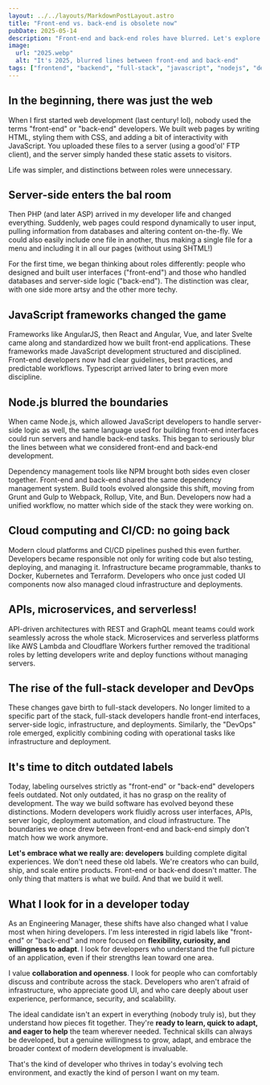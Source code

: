 ```yaml
---
layout: ../../layouts/MarkdownPostLayout.astro
title: "Front-end vs. back-end is obsolete now"
pubDate: 2025-05-14
description: "Front-end and back-end roles have blurred. Let's explore how the distinction between these roles became obsolete and what it means to be a developer today."
image:
  url: "2025.webp"
  alt: "It's 2025, blurred lines between front-end and back-end"
tags: ["frontend", "backend", "full-stack", "javascript", "nodejs", "devops", "web-development", "ci-cd", "infrastructure", "microservices", "cloud"]
---
```

## In the beginning, there was just the web

When I first started web development (last century! lol), nobody used the terms "front-end" or "back-end" developers. We built web pages by writing HTML, styling them with CSS, and adding a bit of interactivity with JavaScript. You uploaded these files to a server (using a good'ol' FTP client), and the server simply handed these static assets to visitors. 

Life was simpler, and distinctions between roles were unnecessary.

## Server-side enters the bal room

Then PHP (and later ASP) arrived in my developer life and changed everything. Suddenly, web pages could respond dynamically to user input, pulling information from databases and altering content on-the-fly. We could also easily include one file in another, thus making a single file for a menu and including it in all our pages (without using SHTML!) 

For the first time, we began thinking about roles differently: people who designed and built user interfaces ("front-end") and those who handled databases and server-side logic ("back-end"). The distinction was clear, with one side more artsy and the other more techy.

## JavaScript frameworks changed the game

Frameworks like AngularJS, then React and Angular, Vue, and later Svelte came along and standardized how we built front-end applications. These frameworks made JavaScript development structured and disciplined. Front-end developers now had clear guidelines, best practices, and predictable workflows. Typescript arrived later to bring even more discipline. 

## Node.js blurred the boundaries

When came Node.js, which allowed JavaScript developers to handle server-side logic as well, the same language used for building front-end interfaces could run servers and handle back-end tasks. This began to seriously blur the lines between what we considered front-end and back-end development. 

Dependency management tools like NPM brought both sides even closer together. Front-end and back-end shared the same dependency management system. Build tools evolved alongside this shift, moving from Grunt and Gulp to Webpack, Rollup, Vite, and Bun. Developers now had a unified workflow, no matter which side of the stack they were working on.

## Cloud computing and CI/CD: no going back

Modern cloud platforms and CI/CD pipelines pushed this even further. Developers became responsible not only for writing code but also testing, deploying, and managing it. Infrastructure became programmable, thanks to Docker, Kubernetes and Terraform. Developers who once just coded UI components now also managed cloud infrastructure and deployments.

## APIs, microservices, and serverless!

API-driven architectures with REST and GraphQL meant teams could work seamlessly across the whole stack. Microservices and serverless platforms like AWS Lambda and Cloudflare Workers further removed the traditional roles by letting developers write and deploy functions without managing servers.

## The rise of the full-stack developer and DevOps

These changes gave birth to full-stack developers. No longer limited to a specific part of the stack, full-stack developers handle front-end interfaces, server-side logic, infrastructure, and deployments. Similarly, the "DevOps" role emerged, explicitly combining coding with operational tasks like infrastructure and deployment.

## It's time to ditch outdated labels

Today, labeling ourselves strictly as "front-end" or "back-end" developers feels outdated. Not only outdated, it has no grasp on the reality of development. The way we build software has evolved beyond these distinctions. Modern developers work fluidly across user interfaces, APIs, server logic, deployment automation, and cloud infrastructure. The boundaries we once drew between front-end and back-end simply don't match how we work anymore.

**Let's embrace what we really are: developers** building complete digital experiences. We don't need these old labels. We're creators who can build, ship, and scale entire products. Front-end or back-end doesn't matter. The only thing that matters is what we build. And that we build it well.

## What I look for in a developer today

As an Engineering Manager, these shifts have also changed what I value most when hiring developers. I'm less interested in rigid labels like "front-end" or "back-end" and more focused on **flexibility, curiosity, and willingness to adapt**. I look for developers who understand the full picture of an application, even if their strengths lean toward one area.

I value **collaboration and openness**. I look for people who can comfortably discuss and contribute across the stack. Developers who aren't afraid of infrastructure, who appreciate good UI, and who care deeply about user experience, performance, security, and scalability.

The ideal candidate isn't an expert in everything (nobody truly is), but they understand how pieces fit together. They're **ready to learn, quick to adapt, and eager to help** the team wherever needed. Technical skills can always be developed, but a genuine willingness to grow, adapt, and embrace the broader context of modern development is invaluable.

That's the kind of developer who thrives in today's evolving tech environment, and exactly the kind of person I want on my team.






